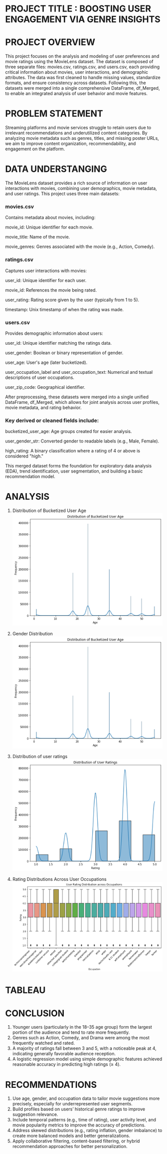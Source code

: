 # PROJECT TITLE : BOOSTING USER ENGAGEMENT VIA GENRE INSIGHTS

# PROJECT OVERVIEW
This project focuses on the analysis and modeling of user preferences and movie ratings using the MovieLens dataset. The dataset is composed of three separate files: movies.csv, ratings.csv, and users.csv, each providing critical information about movies, user interactions, and demographic attributes. The data was first cleaned to handle missing values, standardize formats, and ensure consistency across datasets. Following this, the datasets were merged into a single comprehensive DataFrame, df_Merged, to enable an integrated analysis of user behavior and movie features.

# PROBLEM STATEMENT
Streaming platforms and movie services struggle to retain users due to irrelevant recommendations and underutilized content categories. By analyzing movie metadata such as genres, titles, and missing poster URLs, we aim to improve content organization, recommendability, and engagement on the platform.

# DATA UNDERSTANGING
The MovieLens dataset provides a rich source of information on user interactions with movies, combining user demographics, movie metadata, and user ratings. This project uses three main datasets:

### movies.csv
Contains metadata about movies, including:

movie_id: Unique identifier for each movie.

movie_title: Name of the movie.

movie_genres: Genres associated with the movie (e.g., Action, Comedy).

### ratings.csv
Captures user interactions with movies:

user_id: Unique identifier for each user.

movie_id: References the movie being rated.

user_rating: Rating score given by the user (typically from 1 to 5).

timestamp: Unix timestamp of when the rating was made.

### users.csv
Provides demographic information about users:

user_id: Unique identifier matching the ratings data.

user_gender: Boolean or binary representation of gender.

user_age: User's age (later bucketized).

user_occupation_label and user_occupation_text: Numerical and textual descriptions of user occupations.

user_zip_code: Geographical identifier.

After preprocessing, these datasets were merged into a single unified DataFrame, df_Merged, which allows for joint analysis across user profiles, movie metadata, and rating behavior.

### Key derived or cleaned fields include:

bucketized_user_age: Age groups created for easier analysis.

user_gender_str: Converted gender to readable labels (e.g., Male, Female).

high_rating: A binary classification where a rating of 4 or above is considered "high."

This merged dataset forms the foundation for exploratory data analysis (EDA), trend identification, user segmentation, and building a basic recommendation model.


# ANALYSIS
1. Distribution of Bucketized User Age
   ![alt text](image.png)

2. Gender Distribution
  ![alt text](image-1.png)

3. Distribution of user ratings
   ![alt text](image-2.png)

4. Rating Distributions Across User Occupations
   ![alt text](image-3.png)

# TABLEAU

# CONCLUSION
1. Younger users (particularly in the 18–35 age group) form the largest portion of the audience and tend to rate more frequently.
2. Genres such as Action, Comedy, and Drama were among the most frequently watched and rated.
3. A majority of ratings fall between 3 and 5, with a noticeable peak at 4, indicating generally favorable audience reception.
4. A logistic regression model using simple demographic features achieved reasonable accuracy in predicting high ratings (≥ 4).

# RECOMMENDATIONS
1. Use age, gender, and occupation data to tailor movie suggestions more precisely, especially for underrepresented user segments.
2. Build profiles based on users’ historical genre ratings to improve suggestion relevance.
3. Include temporal patterns (e.g., time of rating), user activity level, and movie popularity metrics to improve the accuracy of predictions.
4. Address skewed distributions (e.g., rating inflation, gender imbalance) to create more balanced models and better generalizations.
5. Apply collaborative filtering, content-based filtering, or hybrid recommendation approaches for better personalization.